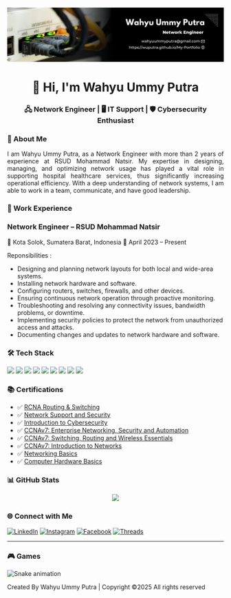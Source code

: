 ![wuputra](img/background1.jpg)
<h1 align="center">👋 Hi, I'm Wahyu Ummy Putra</h1>
<h3 align="center">🖧 Network Engineer | 🖥 IT Support | 🛡 Cybersecurity Enthusiast </h3>

<!-- About Me -->
### 🧠 About Me
<p align="justify">I am Wahyu Ummy Putra, as a Network Engineer with more than 2 years of experience at RSUD Mohammad Natsir. My expertise in designing, managing, and optimizing network usage has played a vital role in supporting hospital healthcare services, thus significantly increasing operational efficiency. With a deep understanding of network systems, I am able to work in a team, communicate, and have good leadership.</p>

<!-- Work Experience -->
### 🧰 Work Experience
### Network Engineer – RSUD Mohammad Natsir
📍 Kota Solok, Sumatera Barat, Indonesia
📅 April 2023 – Present

Reponsibilities :
- Designing and planning network layouts for both local and wide-area systems.
- Installing network hardware and software.
- Configuring routers, switches, firewalls, and other devices.
- Ensuring continuous network operation through proactive monitoring.
- Troubleshooting and resolving any connectivity issues, bandwidth problems, or downtime.
- Implementing security policies to protect the network from unauthorized access and attacks.
- Documenting changes and updates to network hardware and software.

<!-- Tech Stack -->
### 🛠️ Tech Stack
<p>
<img src="https://img.shields.io/badge/CISCO-1BA0D7?style=for-the-badge&logo=cisco&logoColor=white" />
<img src="https://img.shields.io/badge/Proxmox-E57000?style=for-the-badge&logo=proxmox&logoColor=white" />
<img src="https://img.shields.io/badge/VMware-231f20?style=for-the-badge&logo=VMware&logoColor=white" />
<img src="https://img.shields.io/badge/Debian-A81D33?style=for-the-badge&logo=debian&logoColor=white" />
<img src="https://img.shields.io/badge/Ubuntu-E95420?style=for-the-badge&logo=ubuntu&logoColor=white" />
<img src="https://img.shields.io/badge/Windows-0078D6?style=for-the-badge&logo=windows&logoColor=white" />
<img src="https://img.shields.io/badge/Arduino-00979D?style=for-the-badge&logo=Arduino&logoColor=white" />
<img src="https://img.shields.io/badge/Google_chrome-4285F4?style=for-the-badge&logo=Google-chrome&logoColor=white" />
<img src="https://img.shields.io/badge/Wireshark-1679A7?style=for-the-badge&logo=Wireshark&logoColor=white" />
</p>

<!-- Certifications -->
### 📚 Certifications

- ✅ [RCNA Routing & Switching](https://elearning.ruijienetworks.com/study/seek-certificate) 
- ✅ [Network Support and Security](https://www.credly.com/badges/30c3ec7a-ab42-42ac-8987-7a61a2ed7277)
- ✅ [Introduction to Cybersecurity](https://www.credly.com/badges/6c16bc44-5dd2-4739-a54c-d7e53991ae64/public_url)
- ✅ [CCNAv7: Enterprise Networking, Security and Automation](https://www.credly.com/badges/1602bbd1-9fe4-447c-9bd1-b461f1efae29)
- ✅ [CCNAv7: Switching, Routing and Wireless Essentials](https://www.credly.com/badges/1ce2c472-b8bb-4fd3-934e-b9d521580d64)
- ✅ [CCNAv7: Introduction to Networks](https://www.credly.com/badges/98c3d0ea-c36c-4081-8aa5-8194b8719108)
- ✅ [Networking Basics](https://www.credly.com/badges/af5be235-6ce2-444d-8521-97738e75fbc1)
- ✅ [Computer Hardware Basics](https://www.credly.com/badges/80f4b052-01c6-40df-9ddd-f664d2f71484/public_url)


<!-- GitHub Stats -->
### 📊 GitHub Stats

<p align="center">
  <img src="https://github-readme-stats.vercel.app/api?username=wuputra&show_icons=true&theme=onedark&count_private=true" />
</p>

<!-- Let's Connect -->
### 🌐 Connect with Me
[![LinkedIn](https://img.shields.io/badge/LinkedIn-0077B5?style=for-the-badge&logo=linkedin&logoColor=white)](https://linkedin.com/in/wuputraa) [![Instagram](https://img.shields.io/badge/Instagram-E4405F?style=for-the-badge&logo=instagram&logoColor=white)](https://instagram.com/wu.putra) [![Facebook](https://img.shields.io/badge/Facebook-1877F2?style=for-the-badge&logo=facebook&logoColor=white)](https://linkedin.com/in/wuputraa) [![Threads](https://img.shields.io/badge/Threads-000000?style=for-the-badge&logo=Threads&logoColor=white)](https://www.threads.com/wu.putra)

---
### 🎮​ Games

<img src="https://raw.githubusercontent.com/wuputra/wuputra/output/snake.svg" alt="Snake animation" />

<p>Created By Wahyu Ummy Putra | Copyright ©2025 All rights reserved</p>
